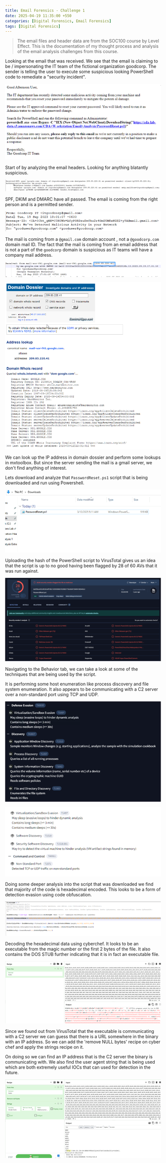 ```yaml
---
title: Email Forensics - Challenge 1
date: 2025-04-19 11:35:00 +550
categories: [Digital Forensics, Email Forensics]
tags: [Digital Forensics]
---
```



> The email files and header data are from the SOC100 course by Level Effect. This is the documentation of my thought process and analysis of
> the email analysis challenges from this course. 


Looking at the email that was received. We see that the email is claiming to be / impersonating the IT team of the fictional organization goodcorp.
The sender is telling the user to execute some suspicious looking PowerShell code to remediate a "security incident".

![Pasted image 20250313101647.png](/assets/img/Pasted%20image%2020250313101647.png)

Start of by analyzing the email headers. Looking for anything blatantly suspicious. 

![Pasted image 20250313102008.png](/assets/img/Pasted%20image%2020250313102008.png)

SPF, DKIM and DMARC have all passed. The email is coming from the right person and is a permitted sender.


![Pasted image 20250313102045.png](/assets/img/Pasted%20image%2020250313102045.png)

The mail is coming from a `@gmail.com` domain account , not a `@goodcorp.com` domain mail ID. The fact that the mail is coming from an email address that 
is not a part of the `goodcorp` domain is suspicious as IT teams will have a company mail address.

![Pasted image 20250313102404.png](/assets/img/Pasted%20image%2020250313102404.png)

![Pasted image 20250313102657.png](/assets/img/Pasted%20image%2020250313102657.png)

We can look up the IP address in domain dossier and perform some lookups in mxtoolbox.
But since the server sending the mail is a gmail server, we don't find anything of interest.

Lets download and analyze that `PasswordReset.ps1` script that is being downloaded and run using Powershell.

![Pasted image 20250313125500.png](/assets/img/Pasted%20image%2020250313125500.png)

Uploading the hash of the PowerShell script to VirusTotal gives us an idea that the script is up to no good having been flagged by 28 of 60 AVs that it was run against.

![Pasted image 20250313125830.png](/assets/img/Pasted%20image%2020250313125830.png)

Navigating to the Behavior tab, we can take a look at some of the techniques that are being used by the script. 

It is performing some host enumeration like process discovery and file system enumeration. It also appears to be communicating with a C2 server over a non-standard 
port using TCP and UDP. 

![Pasted image 20250313130209.png](/assets/img/Pasted%20image%2020250313130209.png)

![Pasted image 20250419094205.png](/assets/img/Pasted%20image%2020250419094205.png)

Doing some deeper analysis into the script that was downloaded we find that majority of the code is hexadecimal encoded. 
This looks to be a form of detection evasion using code obfuscation. 

![Pasted image 20250313125437.png](/assets/img/Pasted%20image%2020250313125437.png)

Decoding the hexadecimal data using cyberchef. It looks to be an executable from the magic number or the first 2 bytes of the file. 
It also contains the DOS STUB further indicating that it is in fact an executable file.


![Pasted image 20250419094713.png](/assets/img/Pasted%20image%2020250419094713.png)

Since we found out from VirusTotal that the executable is communicating with a C2 server we can guess that there is a URL somewhere in the binary with an IP address.
So we can add the 'remove NULL bytes' recipe on cyber chef and apply the strings recipe on it.

On doing so we can find an IP address that is the C2 server the binary is communicating with. We also find the user agent string that is being used which
are both extremely useful IOCs that can used for detection in the future.

![Pasted image 20250419100616.png](/assets/img/Pasted%20image%2020250419100616.png)

